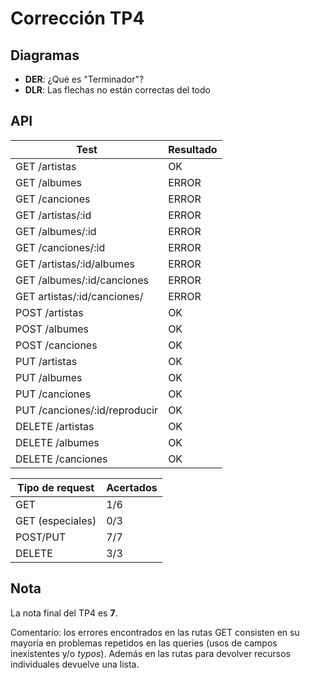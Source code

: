 # Corrección TP4

## Diagramas

- **DER**: ¿Qué es "Terminador"?
- **DLR**: Las flechas no están correctas del todo

## API

| Test                          | Resultado |
| ----------------------------- | --------- |
| GET /artistas                 | OK        |
| GET /albumes                  | ERROR     |
| GET /canciones                | ERROR     |
| GET /artistas/:id             | ERROR     |
| GET /albumes/:id              | ERROR     |
| GET /canciones/:id            | ERROR     |
| GET /artistas/:id/albumes     | ERROR     |
| GET /albumes/:id/canciones    | ERROR     |
| GET artistas/:id/canciones/   | ERROR     |
| POST /artistas                | OK        |
| POST /albumes                 | OK        |
| POST /canciones               | OK        |
| PUT /artistas                 | OK        |
| PUT /albumes                  | OK        |
| PUT /canciones                | OK        |
| PUT /canciones/:id/reproducir | OK        |
| DELETE /artistas              | OK        |
| DELETE /albumes               | OK        |
| DELETE /canciones             | OK        |

| Tipo de request  | Acertados |
| ---------------- | --------- |
| GET              | 1/6       |
| GET (especiales) | 0/3       |
| POST/PUT         | 7/7       |
| DELETE           | 3/3       |

## Nota

La nota final del TP4 es **7**.

Comentario: los errores encontrados en las rutas GET consisten en su mayoría en problemas repetidos en las queries (usos de campos inexistentes y/o _typos_). Además en las rutas para devolver recursos individuales devuelve una lista.
